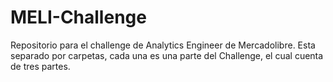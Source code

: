 # MELI-Challenge
Repositorio para el challenge de Analytics Engineer de Mercadolibre.
Esta separado por carpetas, cada una es una parte del Challenge, el cual cuenta de tres partes.
